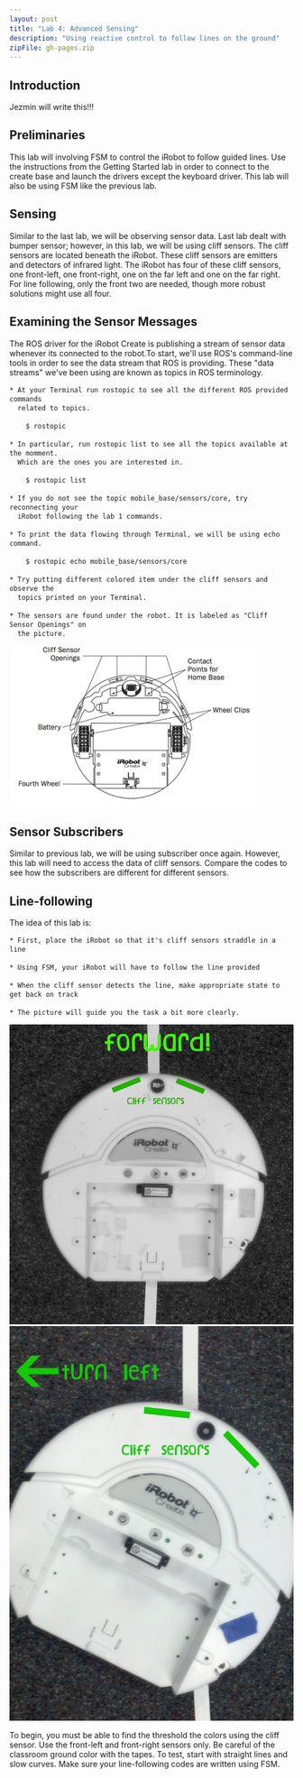 ```yaml
---
layout: post
title: "Lab 4: Advanced Sensing"
description: "Using reactive control to follow lines on the ground"
zipFile: gh-pages.zip
---
```



Introduction
--------------

Jezmin will write this!!!

Preliminaries
--------------

This lab will involving FSM to control the iRobot to follow guided lines. 
Use the instructions from the Getting Started lab in order to 
connect to the create base and launch the drivers except the keyboard driver. 
This lab will also be using FSM like the previous lab.

Sensing
--------------

Similar to the last lab, we will be observing sensor data. Last lab dealt with 
bumper sensor; however, in this lab, we will be using cliff sensors. The cliff 
sensors are located beneath the iRobot. These cliff sensors are emitters and 
detectors of infrared light. The iRobot has four of these cliff sensors, 
one front-left, one front-right, one on the far left and one on the far right. 
For line following, only the front two are needed, though more robust solutions 
might use all four.

Examining the Sensor Messages
--------------

The ROS driver for the iRobot Create is publishing a stream of sensor data whenever 
its connected to the robot.To start, we'll use ROS's command-line tools in order 
to see the data stream that ROS is providing. These "data streams" we've been 
using are known as topics in ROS terminology.

	* At your Terminal run rostopic to see all the different ROS provided commands
	  related to topics.

		$ rostopic

	* In particular, run rostopic list to see all the topics available at the momment.
	  Which are the ones you are interested in.

		$ rostopic list

	* If you do not see the topic mobile_base/sensors/core, try reconnecting your
	  iRobot following the lab 1 commands.

	* To print the data flowing through Terminal, we will be using echo command.

		$ rostopic echo mobile_base/sensors/core

	* Try putting different colored item under the cliff sensors and observe the
	  topics printed on your Terminal.

	* The sensors are found under the robot. It is labeled as "Cliff Sensor Openings" on 
	  the picture.

![iRobot Bottom View][irobot-bottom-view]

Sensor Subscribers
--------------

Similar to previous lab, we will be using subscriber once again. However, this 
lab will need to access the data of cliff sensors. Compare the codes to see 
how the subscribers are different for different sensors.

Line-following
--------------

The idea of this lab is:

	* First, place the iRobot so that it's cliff sensors straddle in a line

	* Using FSM, your iRobot will have to follow the line provided

	* When the cliff sensor detects the line, make appropriate state to get back on track

	* The picture will guide you the task a bit more clearly.

![iRobot Foward][line-follower-foward] ![iRobot Turn][line-follower-turn]

To begin, you must be able to find the threshold the colors using the cliff sensor. Use the 
front-left and front-right sensors only. Be careful of the classroom ground color with 
the tapes. To test, start with straight lines and slow curves. Make sure your line-following 
codes are written using FSM.

[irobot-bottom-view]: ../images/post/irobot-bottom-view.png
[line-follower-turn]: ../images/post/line-follower-turn.png
[line-follower-foward]: ../images/post/line-follower-foward.png
